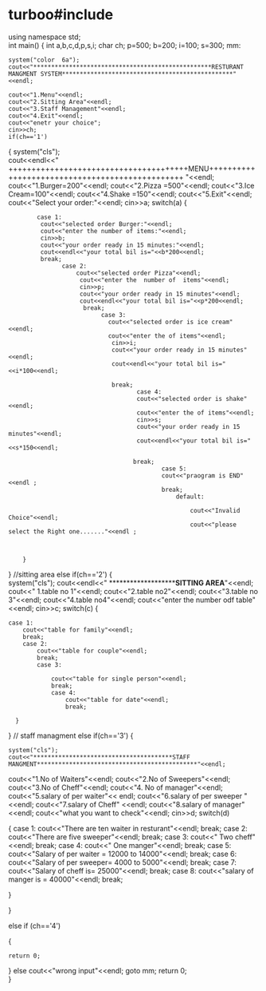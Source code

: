 # turboo#include<iostream>
using namespace std;  
int main()
{
    int a,b,c,d,p,s,i;
    char ch;
    p=500;
    b=200;
    i=100;
    s=300;
    mm:
    	
    system("color  6a");
    cout<<"**************************************************RESTURANT MANGMENT SYSTEM************************************************"<<endl;
    
    cout<<"1.Menu"<<endl;
    cout<<"2.Sitting Area"<<endl;
    cout<<"3.Staff Management"<<endl;
    cout<<"4.Exit"<<endl;
    cout<<"enetr your choice";
    cin>>ch;
    if(ch=='1')
{
	 system("cls");   
    cout<<endl<<"          +++++++++++++++++++++++++++++++++++++++MENU++++++++++++++++++++++++++++++++++++++++++++++++     "<<endl;
    cout<<"1.Burger=200"<<endl;
    cout<<"2.Pizza =500"<<endl;
    cout<<"3.Ice Cream=100"<<endl;
    cout<<"4.Shake =150"<<endl;
    cout<<"5.Exit"<<endl;
    cout<<"Select your order:"<<endl;
    cin>>a;
    switch(a)
    {
	
            case 1: 
			 cout<<"selected order Burger:"<<endl;
			 cout<<"enter the number of items:"<<endl;
			 cin>>b;
			 cout<<"your order ready in 15 minutes:"<<endl;
			 cout<<endl<<"your total bil is="<<b*200<<endl;
			 break;
			       case 2:
			           cout<<"selected order Pizza"<<endl;
			            cout<<"enter the  number of  items"<<endl;
			            cin>>p;
			            cout<<"your order ready in 15 minutes"<<endl;
			            cout<<endl<<"your total bil is="<<p*200<<endl;
			             break;
			                  case 3:
			                    cout<<"selected order is ice cream" <<endl;
			                    cout<<"enter the of items"<<endl;
			                     cin>>i;
                                 cout<<"your order ready in 15 minutes"<<endl;
			                     cout<<endl<<"your total bil is="<<i*100<<endl;
			 
			                     break;
			                            case 4:
			                            cout<<"selected order is shake"<<endl;
			                            cout<<"enter the of items"<<endl;
			                            cin>>s;
			                            cout<<"your order ready in 15 minutes"<<endl;
			                            cout<<endl<<"your total bil is="<<s*150<<endl;
			 
			                           break;
			                                   case 5:
			                                   cout<<"praogram is END"<<endl ;
			                                   break;
			                                       default:
			                 
							                           cout<<"Invalid Choice"<<endl;
			                                           cout<<"please select the Right one......."<<endl ;
			                        
		
		
		}
		
}
//sitting area
else if(ch=='2')
{  
    system("cls");
    cout<<endl<<"    *******************************************SITTING AREA************************"<<endl;
   cout<<" 1.table no 1"<<endl;
   cout<<"2.table no2"<<endl;
   cout<<"3.table no 3"<<endl;
   cout<<"4.table no4"<<endl;
   cout<<"enter the number odf table"<<endl;
   cin>>c;
   switch(c)
   {
   	
   	case 1:
   		cout<<"table for family"<<endl;
   	    break;
   	    case 2:
   	    	cout<<"table for couple"<<endl;
   	    	break;
   	    	case 3:
			  
   	    		cout<<"table for single person"<<endl;
   	    		break;
   	    		case 4:
   	    			cout<<"table for date"<<endl;
   	    			break;

   	  }	
}
// staff managment
else if(ch=='3')
{
	
	system("cls"); 
	cout<<"***************************************STAFF MANGMENT*********************************************"<<endl;
cout<<"1.No  of Waiters"<<endl;
cout<<"2.No of Sweepers"<<endl;
cout<<"3.No of Cheff"<<endl;
cout<<"4. No of manager"<<endl;
cout<<"5.salary of per waiter"<< endl;
cout<<"6.salary of per sweeper "<<endl;
cout<<"7.salary of Cheff"  <<endl;
cout<<"8.salary of manager"<<endl;
cout<<"what you want to check"<<endl;
cin>>d;
switch(d)

{
	case 1:
		cout<<"There are ten waiter in resturant"<<endl;
		break;
		case 2:
			cout<<"There are five sweeper"<<endl;
			break;
			case 3:
				cout<<" Two cheff"<<endl;
				break;
			case 4:
				cout<<" One manger"<<endl;
				break;
				case 5:
					cout<<"Salary of per waiter = 12000 to 14000"<<endl;
					break;
					case 6:
						cout<<"Salary of per sweeper= 4000 to 5000"<<endl;
						break;
						case 7:
							cout<<"Salary of cheff is= 25000"<<endl;
							break;
							case 8:
								cout<<"salary of manger is = 40000"<<endl;
								break;
								
		
}

}


else if (ch=='4')

{
	
	return 0;
}
else 
cout<<"wrong input"<<endl;
goto mm;
return 0;			
}
